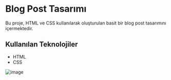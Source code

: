 # Blog Post Tasarımı

Bu proje, HTML ve CSS kullanılarak oluşturulan basit bir blog post tasarımını içermektedir. 

## Kullanılan Teknolojiler

- HTML
- CSS

  
![image](https://github.com/melihcankrz/Html-ve-CSS-ile-Blog-Post-Tasar-m-/assets/148056955/de6597ce-1ac7-4f99-a69b-878fb54e88c6)
